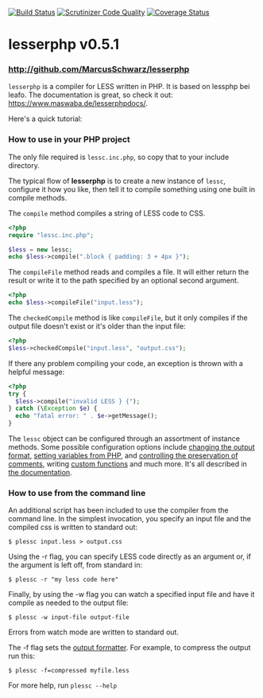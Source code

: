 [![Build Status](https://travis-ci.org/MarcusSchwarz/lesserphp.svg?branch=master)](https://travis-ci.org/MarcusSchwarz/lesserphp) [![Scrutinizer Code Quality](https://scrutinizer-ci.com/g/MarcusSchwarz/lesserphp/badges/quality-score.png?b=master)](https://scrutinizer-ci.com/g/MarcusSchwarz/lesserphp/?branch=master) [![Coverage Status](https://coveralls.io/repos/github/MarcusSchwarz/lesserphp/badge.svg?branch=master)](https://coveralls.io/github/MarcusSchwarz/lesserphp?branch=master)

# lesserphp v0.5.1
### <http://github.com/MarcusSchwarz/lesserphp>

`lesserphp` is a compiler for LESS written in PHP. It is based on lessphp bei leafo.
The documentation is great,
so check it out: <https://www.maswaba.de/lesserphpdocs/>.

Here's a quick tutorial:

### How to use in your PHP project

The only file required is `lessc.inc.php`, so copy that to your include directory.

The typical flow of **lesserphp** is to create a new instance of `lessc`,
configure it how you like, then tell it to compile something using one built in
compile methods.

The `compile` method compiles a string of LESS code to CSS.

```php
<?php
require "lessc.inc.php";

$less = new lessc;
echo $less->compile(".block { padding: 3 + 4px }");
```

The `compileFile` method reads and compiles a file. It will either return the
result or write it to the path specified by an optional second argument.

```php
<?php
echo $less->compileFile("input.less");
```

The `checkedCompile` method is like `compileFile`, but it only compiles if the output
file doesn't exist or it's older than the input file:

```php
<?php
$less->checkedCompile("input.less", "output.css");
```

If there any problem compiling your code, an exception is thrown with a helpful message:

```php
<?php
try {
  $less->compile("invalid LESS } {");
} catch (\Exception $e) {
  echo "fatal error: " . $e->getMessage();
}
```

The `lessc` object can be configured through an assortment of instance methods.
Some possible configuration options include [changing the output format][1],
[setting variables from PHP][2], and [controlling the preservation of
comments][3], writing [custom functions][4] and much more. It's all described
in [the documentation][0].


 [0]: https://www.maswaba.de/lesserphpdocs/
 [1]: https://www.maswaba.de/lesserphpdocs/#output_formatting
 [2]: https://www.maswaba.de/lesserphpdocs/#setting_variables_from_php
 [3]: https://www.maswaba.de/lesserphpdocs/#preserving_comments
 [4]: https://www.maswaba.de/lesserphpdocs/#custom_functions


### How to use from the command line

An additional script has been included to use the compiler from the command
line. In the simplest invocation, you specify an input file and the compiled
css is written to standard out:

    $ plessc input.less > output.css

Using the -r flag, you can specify LESS code directly as an argument or, if
the argument is left off, from standard in:

    $ plessc -r "my less code here"

Finally, by using the -w flag you can watch a specified input file and have it
compile as needed to the output file:

    $ plessc -w input-file output-file

Errors from watch mode are written to standard out.

The -f flag sets the [output formatter][1]. For example, to compress the
output run this:

    $ plessc -f=compressed myfile.less

For more help, run `plessc --help`

